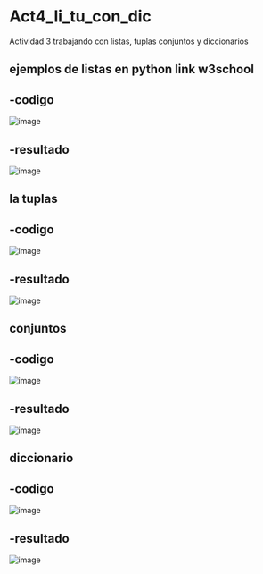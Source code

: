 # Act4_li_tu_con_dic
Actividad 3 trabajando con listas, tuplas conjuntos y diccionarios

## ejemplos de listas en python link w3school

-codigo
-
![image](https://github.com/user-attachments/assets/e20083b8-b09f-4846-aa08-431f3ce4255a)

-resultado
-
![image](https://github.com/user-attachments/assets/ca4a2f20-d747-43a1-9ed0-ee2056893393)

## la tuplas

-codigo
-
![image](https://github.com/user-attachments/assets/ade6d760-fb25-44fe-a766-7d07854c5d3d)

-resultado
-
![image](https://github.com/user-attachments/assets/ad2def5d-57b8-40d6-b125-bfaa3e3a29c1)


## conjuntos 

-codigo
-
![image](https://github.com/user-attachments/assets/23bdfcd4-8622-4b3b-8899-ee71e1a1fb6d)

-resultado
-
![image](https://github.com/user-attachments/assets/e8752c52-ca63-4d5b-8dfb-33f0d3ab11b4)

## diccionario

-codigo
-
![image](https://github.com/user-attachments/assets/39c7c17a-9f13-4d66-8cb9-314b9b8d6546)

-resultado
-
![image](https://github.com/user-attachments/assets/e1527fa3-53d7-47f3-8ec0-4fc1925785ee)



